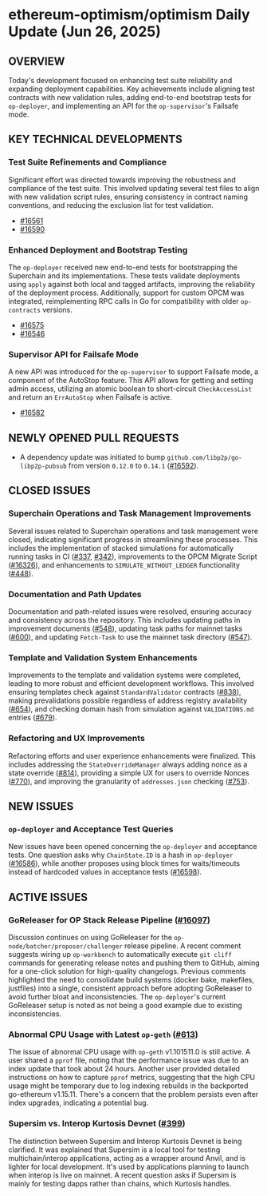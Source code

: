 # ethereum-optimism/optimism Daily Update (Jun 26, 2025)
## OVERVIEW 
Today's development focused on enhancing test suite reliability and expanding deployment capabilities. Key achievements include aligning test contracts with new validation rules, adding end-to-end bootstrap tests for `op-deployer`, and implementing an API for the `op-supervisor`'s Failsafe mode.

## KEY TECHNICAL DEVELOPMENTS

### Test Suite Refinements and Compliance
Significant effort was directed towards improving the robustness and compliance of the test suite. This involved updating several test files to align with new validation script rules, ensuring consistency in contract naming conventions, and reducing the exclusion list for test validation.
- [#16561](https://github.com/ethereum-optimism/optimism/pull/16561)
- [#16590](https://github.com/ethereum-optimism/optimism/pull/16590)

### Enhanced Deployment and Bootstrap Testing
The `op-deployer` received new end-to-end tests for bootstrapping the Superchain and its implementations. These tests validate deployments using `apply` against both local and tagged artifacts, improving the reliability of the deployment process. Additionally, support for custom OPCM was integrated, reimplementing RPC calls in Go for compatibility with older `op-contracts` versions.
- [#16575](https://github.com/ethereum-optimism/optimism/pull/16575)
- [#16546](https://github.com/ethereum-optimism/optimism/pull/16546)

### Supervisor API for Failsafe Mode
A new API was introduced for the `op-supervisor` to support Failsafe mode, a component of the AutoStop feature. This API allows for getting and setting admin access, utilizing an atomic boolean to short-circuit `CheckAccessList` and return an `ErrAutoStop` when Failsafe is active.
- [#16582](https://github.com/ethereum-optimism/optimism/pull/16582)

## NEWLY OPENED PULL REQUESTS
- A dependency update was initiated to bump `github.com/libp2p/go-libp2p-pubsub` from version `0.12.0` to `0.14.1` ([#16592](https://github.com/ethereum-optimism/optimism/pull/16592)).

## CLOSED ISSUES

### Superchain Operations and Task Management Improvements
Several issues related to Superchain operations and task management were closed, indicating significant progress in streamlining these processes. This includes the implementation of stacked simulations for automatically running tasks in CI ([#337](https://github.com/ethereum-optimism/optimism/issues/337), [#342](https://github.com/ethereum-optimism/optimism/issues/342)), improvements to the OPCM Migrate Script ([#16326](https://github.com/ethereum-optimism/optimism/issues/16326)), and enhancements to `SIMULATE_WITHOUT_LEDGER` functionality ([#448](https://github.com/ethereum-optimism/optimism/issues/448)).

### Documentation and Path Updates
Documentation and path-related issues were resolved, ensuring accuracy and consistency across the repository. This includes updating paths in improvement documents ([#548](https://github.com/ethereum-optimism/optimism/issues/548)), updating task paths for mainnet tasks ([#600](https://github.com/ethereum-optimism/optimism/issues/600)), and updating `Fetch-Task` to use the mainnet task directory ([#547](https://github.com/ethereum-optimism/optimism/issues/547)).

### Template and Validation System Enhancements
Improvements to the template and validation systems were completed, leading to more robust and efficient development workflows. This involved ensuring templates check against `StandardValidator` contracts ([#838](https://github.com/ethereum-optimism/optimism/issues/838)), making prevalidations possible regardless of address registry availability ([#654](https://github.com/ethereum-optimism/optimism/issues/654)), and checking domain hash from simulation against `VALIDATIONS.md` entries ([#679](https://github.com/ethereum-optimism/optimism/issues/679)).

### Refactoring and UX Improvements
Refactoring efforts and user experience enhancements were finalized. This includes addressing the `StateOverrideManager` always adding nonce as a state override ([#814](https://github.com/ethereum-optimism/optimism/issues/814)), providing a simple UX for users to override Nonces ([#770](https://github.com/ethereum-optimism/optimism/issues/770)), and improving the granularity of `addresses.json` checking ([#753](https://github.com/ethereum-optimism/optimism/issues/753)).

## NEW ISSUES

### `op-deployer` and Acceptance Test Queries
New issues have been opened concerning the `op-deployer` and acceptance tests. One question asks why `ChainState.ID` is a hash in `op-deployer` ([#16586](https://github.com/ethereum-optimism/optimism/issues/16586)), while another proposes using block times for waits/timeouts instead of hardcoded values in acceptance tests ([#16598](https://github.com/ethereum-optimism/optimism/issues/16598)).

## ACTIVE ISSUES

### GoReleaser for OP Stack Release Pipeline ([#16097](https://github.com/ethereum-optimism/optimism/issues/16097))
Discussion continues on using GoReleaser for the `op-node/batcher/proposer/challenger` release pipeline. A recent comment suggests wiring up `op-workbench` to automatically execute `git cliff` commands for generating release notes and pushing them to GitHub, aiming for a one-click solution for high-quality changelogs. Previous comments highlighted the need to consolidate build systems (docker bake, makefiles, justfiles) into a single, consistent approach before adopting GoReleaser to avoid further bloat and inconsistencies. The `op-deployer`'s current GoReleaser setup is noted as not being a good example due to existing inconsistencies.

### Abnormal CPU Usage with Latest `op-geth` ([#613](https://github.com/ethereum-optimism/optimism/issues/613))
The issue of abnormal CPU usage with `op-geth` v1.101511.0 is still active. A user shared a `pprof` file, noting that the performance issue was due to an index update that took about 24 hours. Another user provided detailed instructions on how to capture `pprof` metrics, suggesting that the high CPU usage might be temporary due to log indexing rebuilds in the backported go-ethereum v1.15.11. There's a concern that the problem persists even after index upgrades, indicating a potential bug.

### Supersim vs. Interop Kurtosis Devnet ([#399](https://github.com/ethereum-optimism/optimism/issues/399))
The distinction between Supersim and Interop Kurtosis Devnet is being clarified. It was explained that Supersim is a local tool for testing multichain/interop applications, acting as a wrapper around Anvil, and is lighter for local development. It's used by applications planning to launch when interop is live on mainnet. A recent question asks if Supersim is mainly for testing dapps rather than chains, which Kurtosis handles.